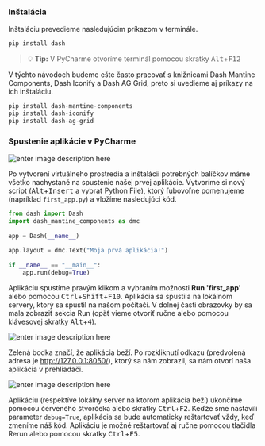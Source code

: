 ### Inštalácia

Inštaláciu prevedieme nasledujúcim príkazom v terminále.
```python
pip install dash
```

>  :bulb: **Tip:** V PyCharme otvoríme terminál pomocou skratky <kbd>Alt</kbd>+<kbd>F12</kbd>

V týchto návodoch budeme ešte často pracovať s knižnicami Dash Mantine Components, Dash Iconify a Dash AG Grid, preto si uvedieme aj príkazy na ich inštaláciu.

```python
pip install dash-mantine-components
pip install dash-iconify
pip install dash-ag-grid
```

### Spustenie aplikácie v PyCharme

![enter image description here](https://i.ibb.co/gFmvK7t/vytvorenie-prvej-aplikace.gif)

Po vytvorení virtuálneho prostredia a inštalácii potrebných balíčkov máme všetko nachystané na spustenie našej prvej aplikácie. Vytvoríme si nový script (<kbd>Alt</kbd>+<kbd>Insert</kbd> a vybrať Python File), ktorý ľubovoľne pomenujeme (napríklad `first_app.py`) a vložíme nasledujúci kód.

```python
from dash import Dash  
import dash_mantine_components as dmc  
  
app = Dash(__name__)  
  
app.layout = dmc.Text("Moja prvá aplikácia!")  
  
if __name__ == "__main__":  
    app.run(debug=True)
```

Aplikáciu spustíme pravým klikom a vybraním možnosti **Run 'first_app'** alebo pomocou <kbd>Ctrl</kbd>+<kbd>Shift</kbd>+<kbd>F10</kbd>. Aplikácia sa spustila na lokálnom servery, ktorý sa spustil na našom počítači. V dolnej časti obrazovky by sa mala zobraziť sekcia Run (opäť vieme otvoriť ručne alebo pomocou klávesovej skratky <kbd>Alt</kbd>+<kbd>4</kbd>).

![enter image description here](https://i.ibb.co/1sXXVWQ/pycharm-run.png)

Zelená bodka značí, že aplikácia beží. Po rozkliknutí odkazu (predvolená adresa je http://127.0.0.1:8050/), ktorý sa nám zobrazil, sa nám otvorí naša aplikácia v prehliadači.

![enter image description here](https://i.ibb.co/F3hRMx7/image.png)

Aplikáciu (respektíve lokálny server na ktorom aplikácia beží) ukončíme pomocou červeného štvorčeka alebo skratky <kbd>Ctrl</kbd>+<kbd>F2</kbd>. Keďže sme nastavili parameter `debug=True`, aplikácia sa bude automaticky reštartovať vždy, keď zmeníme náš kód. Aplikáciu je možné reštartovať aj ručne pomocou tlačidla Rerun alebo pomocou skratky <kbd>Ctrl</kbd>+<kbd>F5</kbd>.
